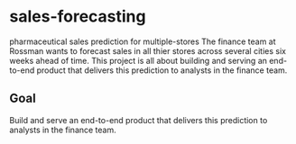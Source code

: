 # sales-forecasting
pharmaceutical sales prediction for multiple-stores
The finance team at Rossman wants to forecast sales in all thier stores across several cities six weeks 
ahead of time. This project is all about building and serving an end-to-end product that delivers this prediction to analysts in the finance team.

## Goal
 Build and serve an end-to-end product that delivers this prediction to analysts in the finance team.
